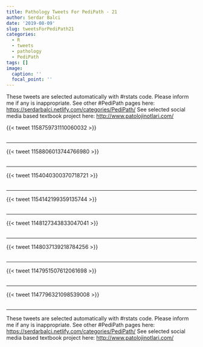 ```yaml
---
title: Pathology Tweets For PediPath - 21
author: Serdar Balci
date: '2019-08-09'
slug: tweetsForPediPath21
categories:
  - R
  - tweets
  - pathology
  - PediPath
tags: []
image:
  caption: ''
  focal_point: ''
---
```



These tweets are selected automatically with #rstats code. Please inform me if any is inappropriate.
See other #PediPath pages here: https://serdarbalci.netlify.com/categories/PediPath/ 
See selected social media based textbook project here: http://www.patolojinotlari.com/

{{< tweet 1158759731110060032 >}}
<br>
<br>
<hr>
{{< tweet 1158806013744766980 >}}
<br>
<br>
<hr>
{{< tweet 1154040300370718721 >}}
<br>
<br>
<hr>
{{< tweet 1154142199359135744 >}}
<br>
<br>
<hr>
{{< tweet 1148127343833047041 >}}
<br>
<br>
<hr>
{{< tweet 1148037139218784256 >}}
<br>
<br>
<hr>
{{< tweet 1147951507612061698 >}}
<br>
<br>
<hr>
{{< tweet 1147796321098539008 >}}
<br>
<br>
<hr>


These tweets are selected automatically with #rstats code. Please inform me if any is inappropriate.
See other #PediPath pages here: https://serdarbalci.netlify.com/categories/PediPath/ 
See selected social media based textbook project here: http://www.patolojinotlari.com/
